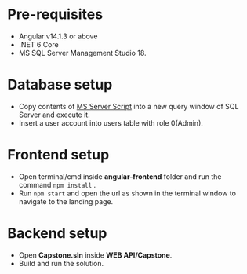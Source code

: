 # Pre-requisites  
* Angular v14.1.3 or above  
* .NET 6 Core  
* MS SQL Server Management Studio 18.

# Database setup  
* Copy contents of [MS Server Script](https://github.com/Klaytheist/Xebia-Capstone-Project/blob/master/MS%20Server%20Script.txt) into a new query window of SQL Server and execute it.  
* Insert a user account into users table with role 0(Admin).
  
    
# Frontend setup  
* Open terminal/cmd inside **angular-frontend** folder and run the command `npm install` .  
* Run `npm start` and open the url as shown in the terminal window to navigate to the landing page.  

  
# Backend setup  
* Open **Capstone.sln** inside **WEB API/Capstone**.  
* Build and run the solution. 
